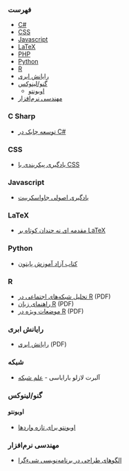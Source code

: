 ### فهرست

-   [C#](#c-sharp)
-   [CSS](#css)
-   [Javascript](#javascript)
-   [LaTeX](#latex)
-   [PHP](#php)
-   [Python](#python)
-   [R](#r)
-   [رایانش ابری](#%D8%B1%D8%A7%DB%8C%D8%A7%D9%86%D8%B4-%D8%A7%D8%A8%D8%B1%DB%8C)
-   [گنو/لینوکس](#%DA%AF%D9%86%D9%88%D9%84%DB%8C%D9%86%D9%88%DA%A9%D8%B3)
    -   [اوبونتو](#%D8%A7%D9%88%D8%A8%D9%88%D9%86%D8%AA%D9%88)
-   [مهندسی نرم‌افزار](#%D9%85%D9%87%D9%86%D8%AF%D8%B3%DB%8C-%D9%86%D8%B1%D9%85%E2%80%8C%D8%A7%D9%81%D8%B2%D8%A7%D8%B1)

### C Sharp

-   [توسعه چابک در C#](http://agiledevelopment.ir/ebook/)

### CSS

-   [یادگیری پیکربندی با CSS](http://fa.learnlayout.com)

### Javascript

-   [یادگیری اصولی جاواسکریپت](https://github.com/Mariotek/BetterUnderstandingOfJavascript)

### LaTeX

-   [مقدمه ای نه چندان کوتاه بر LaTeX](http://www.ctan.org/tex-archive/info/lshort/persian)

### Python

-   [کتاب آزاد آموزش پایتون](http://python.coderz.ir)

### R

-   [تحلیل شبکه‌های اجتماعی در R](http://cran.r-project.org/doc/contrib/Raeesi-SNA_in_R_in_Farsi.pdf) (PDF)
-   [راهنمای زبان R](http://cran.r-project.org/doc/contrib/Mousavi-R-lang_in_Farsi.pdf) (PDF)
-   [موضعات ویژه در R](http://cran.r-project.org/doc/contrib/Mousavi-R_topics_in_Farsi.pdf) (PDF)

### رایانش ابری

-   [رایانش ابری](http://docs.occc.ir/books/Main%20Book-20110110_2.pdf) (PDF)

### شبکه

-   آلبرت لازلو باراباسی - [علم شبکه](http://networksciencebook.com)

### گنو/لینوکس

#### اوبونتو

-   [اوبونتو برای تازه واردها](http://ubuntu-book.org)

### مهندسی نرم‌افزار

-   [الگوهای طراحی در برنامه‌نویسی شیء‌گرا](https://github.com/khajavi/Practical-Design-Patterns)
